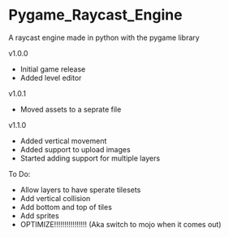 # Pygame_Raycast_Engine
A raycast engine made in python with the pygame library

v1.0.0
- Initial game release
- Added level editor

v1.0.1
- Moved assets to a seprate file

v1.1.0
- Added vertical movement
- Added support to upload images
- Started adding support for multiple layers

To Do:
- Allow layers to have sperate tilesets
- Add vertical collision
- Add bottom and top of tiles
- Add sprites
- OPTIMIZE!!!!!!!!!!!!!!!! (Aka switch to mojo when it comes out)
